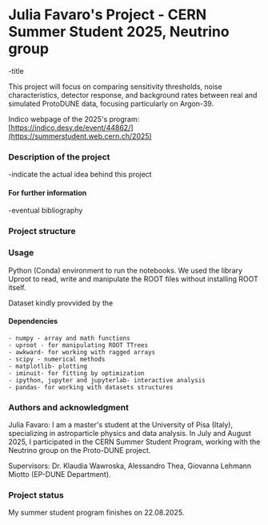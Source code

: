 # Julia Favaro's Project - CERN Summer Student 2025, Neutrino group
  -title
  
This project will focus on comparing sensitivity thresholds, noise characteristics, detector response, and background rates between real and simulated ProtoDUNE data, focusing particularly on Argon-39.

Indico webpage of the 2025's program: [https://indico.desy.de/event/44862/](https://summerstudent.web.cern.ch/2025)

### Description of the project
-indicate the actual idea behind this project

#### For further information
-eventual bibliography

### Project structure


### Usage
Python  (Conda) environment to run the notebooks. We used the library Uproot to read, write and manipulate the ROOT files without installing ROOT itself.

Dataset kindly provvided by the 

#### Dependencies 
    - numpy - array and math functions
    - uproot - for manipulating ROOT TTrees
    - awkward- for working with ragged arrays
    - scipy - numerical methods 
    - matplotlib- plotting
    - iminuit- for fitting by optimization
    - ipython, jupyter and jupyterlab- interactive analysis
    - pandas- for working with datasets structures

### Authors and acknowledgment
Julia Favaro: I am a master's student at the University of Pisa (Italy), specializing in astroparticle physics and data analysis. In July and August 2025, I participated in the CERN Summer Student Program, working with the Neutrino group on the Proto-DUNE project.

Supervisors: Dr. Klaudia Wawroska, Alessandro Thea, Giovanna Lehmann Miotto (EP-DUNE Department). 
  
### Project status
My summer student program finishes on 22.08.2025.
